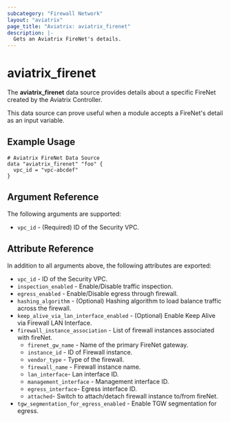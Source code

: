 ```yaml
---
subcategory: "Firewall Network"
layout: "aviatrix"
page_title: "Aviatrix: aviatrix_firenet"
description: |-
  Gets an Aviatrix FireNet's details.
---
```


# aviatrix_firenet

The **aviatrix_firenet** data source provides details about a specific FireNet created by the Aviatrix Controller.

This data source can prove useful when a module accepts a FireNet's detail as an input variable.

## Example Usage

```hcl
# Aviatrix FireNet Data Source
data "aviatrix_firenet" "foo" {
  vpc_id = "vpc-abcdef"
}
```

## Argument Reference

The following arguments are supported:

* `vpc_id` - (Required) ID of the Security VPC.

## Attribute Reference

In addition to all arguments above, the following attributes are exported:

* `vpc_id` - ID of the Security VPC.
* `inspection_enabled` - Enable/Disable traffic inspection.
* `egress_enabled` - Enable/Disable egress through firewall.
* `hashing_algorithm` - (Optional) Hashing algorithm to load balance traffic across the firewall.
* `keep_alive_via_lan_interface_enabled` - (Optional) Enable Keep Alive via Firewall LAN Interface.
* `firewall_instance_association` - List of firewall instances associated with fireNet.
  * `firenet_gw_name` - Name of the primary FireNet gateway.
  * `instance_id` - ID of Firewall instance.
  * `vendor_type` - Type of the firewall.
  * `firewall_name` - Firewall instance name.
  * `lan_interface`- Lan interface ID.
  * `management_interface` - Management interface ID.
  * `egress_interface`- Egress interface ID.
  * `attached`- Switch to attach/detach firewall instance to/from fireNet.
* `tgw_segmentation_for_egress_enabled` - Enable TGW segmentation for egress.
